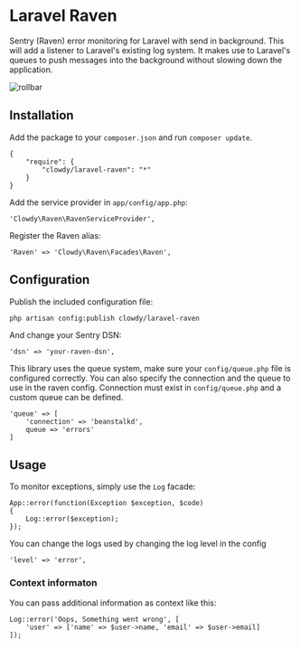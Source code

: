 Laravel Raven
=============

Sentry (Raven) error monitoring for Laravel with send in background. This will add a listener to Laravel's existing log system. It makes use to Laravel's queues to push messages into the background without slowing down the application.

![rollbar](https://www.getsentry.com/_static/getsentry/images/hero.png)

Installation
------------

Add the package to your `composer.json` and run `composer update`.

    {
        "require": {
            "clowdy/laravel-raven": "*"
        }
    }

Add the service provider in `app/config/app.php`:

    'Clowdy\Raven\RavenServiceProvider',

Register the Raven alias:

    'Raven' => 'Clowdy\Raven\Facades\Raven',

Configuration
-------------

Publish the included configuration file:

    php artisan config:publish clowdy/laravel-raven

And change your Sentry DSN:

    'dsn' => 'your-raven-dsn',

This library uses the queue system, make sure your `config/queue.php` file is configured correctly. You can also specify the connection and the queue to use in the raven config. Connection must exist in `config/queue.php` and a custom queue can be defined.
	
	'queue' => [
		'connection' => 'beanstalkd',
		queue => 'errors'
	]

Usage
-----

To monitor exceptions, simply use the `Log` facade:

    App::error(function(Exception $exception, $code)
    {
        Log::error($exception);
    });

You can change the logs used by changing the log level in the config
	
	'level' => 'error',

### Context informaton

You can pass additional information as context like this:

    Log::error('Oops, Something went wrong', [
        'user' => ['name' => $user->name, 'email' => $user->email]
    ]);